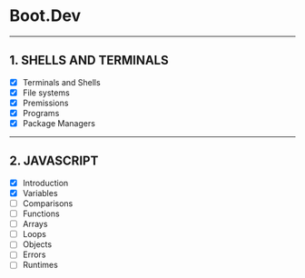# Boot.Dev

---

## 1. SHELLS AND TERMINALS

- [x] Terminals and Shells
- [x] File systems
- [x] Premissions
- [x] Programs
- [x] Package Managers

---

## 2. JAVASCRIPT

- [x] Introduction
- [x] Variables
- [ ] Comparisons
- [ ] Functions
- [ ] Arrays
- [ ] Loops
- [ ] Objects
- [ ] Errors
- [ ] Runtimes
